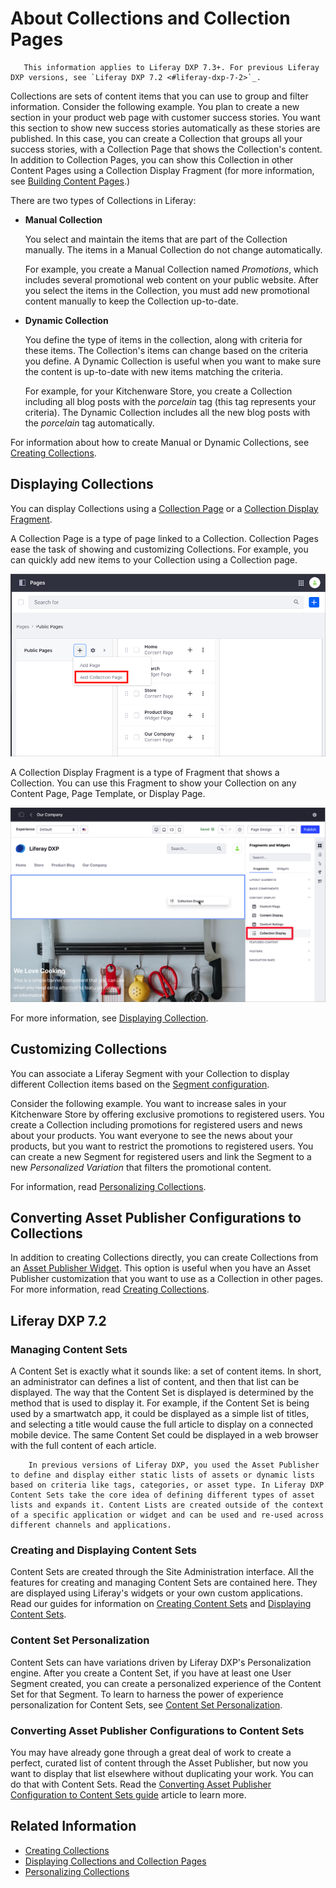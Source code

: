 # About Collections and Collection Pages

```note::
   This information applies to Liferay DXP 7.3+. For previous Liferay DXP versions, see `Liferay DXP 7.2 <#liferay-dxp-7-2>`_.
```

Collections are sets of content items that you can use to group and filter information. Consider the following example. You plan to create a new section in your product web page with customer success stories. You want this section to show new success stories automatically as these stories are published. In this case, you can create a Collection that groups all your success stories, with a Collection Page that shows the Collection's content. In addition to Collection Pages, you can show this Collection in other Content Pages using a Collection Display Fragment (for more information, see [Building Content Pages](../../site-building/creating-pages/building-and-managing-content-pages/building-content-pages.md).)

There are two types of Collections in Liferay:

-   **Manual Collection**

    You select and maintain the items that are part of the Collection manually. The items in a Manual Collection do not change automatically.

    For example, you create a Manual Collection named _Promotions_, which includes several promotional web content on your public website. After you select the items in the Collection, you must add new promotional content manually to keep the Collection up-to-date.

-   **Dynamic Collection**

    You define the type of items in the collection, along with criteria for these items. The Collection's items can change based on the criteria you define. A Dynamic Collection is useful when you want to make sure the content is up-to-date with new items matching the criteria.

    For example, for your Kitchenware Store, you create a Collection including all blog posts with the _porcelain_ tag (this tag represents your criteria). The Dynamic Collection includes all the new blog posts with the _porcelain_ tag automatically.

For information about how to create Manual or Dynamic Collections, see [Creating Collections](./creating-collections.md).

## Displaying Collections

You can display Collections using a [Collection Page](./displaying-collections-and-collection-pages.md#displaying-collections-using-a-collection-page) or a [Collection Display Fragment](./displaying-collections-and-collection-pages.md#displaying-collections-using-a-collection-display-fragment).

A Collection Page is a type of page linked to a Collection. Collection Pages ease the task of showing and customizing Collections. For example, you can quickly add new items to your Collection using a Collection page.

![You can display your Collection using a Collection Page](./about-collections-and-collection-pages/images/01.png)

A Collection Display Fragment is a type of Fragment that shows a Collection. You can use this Fragment to show your Collection on any Content Page, Page Template, or Display Page.

![You can show the Collection's content using a Collection Display Fragment](./about-collections-and-collection-pages/images/02.png)

For more information, see [Displaying Collection](./displaying-collections.md).

## Customizing Collections

You can associate a Liferay Segment with your Collection to display different Collection items based on the [Segment configuration](../../site-building/personalizing-site-experience/segmentation/creating-and-managing-user-segments.md).

Consider the following example. You want to increase sales in your Kitchenware Store by offering exclusive promotions to registered users. You create a Collection including promotions for registered users and news about your products. You want everyone to see the news about your products, but you want to restrict the promotions to registered users. You can create a new Segment for registered users and link the Segment to a new _Personalized Variation_ that filters the promotional content.

For information, read [Personalizing Collections](../../site-building/personalizing-site-experience/experience-personalization/personalizing-collections.md).

## Converting Asset Publisher Configurations to Collections

In addition to creating Collections directly, you can create Collections from an [Asset Publisher Widget](../../site-building/displaying-content/using-the-asset-publisher-widget/displaying-assets-intro.md). This option is useful when you have an Asset Publisher customization that you want to use as a Collection in other pages. For more information, read [Creating Collections](./creating-collections.md#creating-a-collection-from-an-asset-publisher).

## Liferay DXP 7.2

### Managing Content Sets

A Content Set is exactly what it sounds like: a set of content items. In short, an administrator can defines a list of content, and then that list can be displayed. The way that the Content Set is displayed is determined by the method that is used to display it. For example, if the Content Set is being used by a smartwatch app, it could be displayed as a simple list of titles, and selecting a title would cause the full article to display on a connected mobile device. The same Content Set could be displayed in a web browser with the full content of each article.

```note::
    In previous versions of Liferay DXP, you used the Asset Publisher to define and display either static lists of assets or dynamic lists based on criteria like tags, categories, or asset type. In Liferay DXP Content Sets take the core idea of defining different types of asset lists and expands it. Content Lists are created outside of the context of a specific application or widget and can be used and re-used across different channels and applications.
```

### Creating and Displaying Content Sets

Content Sets are created through the Site Administration interface. All the features for creating and managing Content Sets are contained here. They are displayed using Liferay's widgets or your own custom applications. Read our
guides for information on [Creating Content Sets](./creating-collections.md#creating-content-sets) and
[Displaying Content Sets](./displaying-collections-and-collection-pages.md#displaying-content-sets).

### Content Set Personalization

Content Sets can have variations driven by Liferay DXP's Personalization engine. After you create a Content Set, if you have at least one User Segment created, you can create a personalized experience of the Content Set for that Segment. To learn to harness the power of experience personalization for Content Sets, see [Content Set Personalization](../../site-building/personalizing-site-experience/experience-personalization/personalizing-collections.md#content-set-personalization).

### Converting Asset Publisher Configurations to Content Sets

You may have already gone through a great deal of work to create a perfect, curated list of content through the Asset Publisher, but now you want to display that list elsewhere without duplicating your work. You can do that with Content Sets. Read the [Converting Asset Publisher Configuration to Content Sets guide](./creating-collections.md#converting-asset-publisher-configurations-to-content-sets) article to learn more.

## Related Information

-   [Creating Collections](./creating-collections.md)
-   [Displaying Collections and Collection Pages](./displaying-collections-and-collection-pages.md)
-   [Personalizing Collections](../../site-building/personalizing-site-experience/experience-personalization/personalizing-collections.md)
